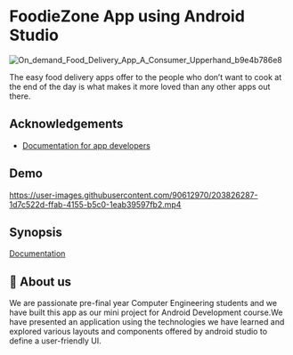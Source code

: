 
# FoodieZone App using Android Studio
![On_demand_Food_Delivery_App_A_Consumer_Upperhand_b9e4b786e8](https://user-images.githubusercontent.com/90612970/203834862-a4f5fe6a-fc1b-441b-bbbe-017460e1565e.png)


The easy food delivery apps offer to the people who don’t want to cook at the end of the day is what makes it more loved than any other apps out there.


## Acknowledgements

 - [Documentation for app developers](https://developer.android.com/docs)
 
## Demo


https://user-images.githubusercontent.com/90612970/203826287-1d7c522d-ffab-4155-b5c0-1eab39597fb2.mp4


## Synopsis

[Documentation](https://drive.google.com/file/d/1-S4UR9UwtphY25h1rYtTWRdlwrxdKnIv/view?usp=sharing)


## 🚀 About us


We are passionate pre-final year Computer Engineering students and we have built this app as our mini project for Android Development course.We have presented an application using the technologies we have learned and explored various layouts and components offered by android studio to define a user-friendly UI.

